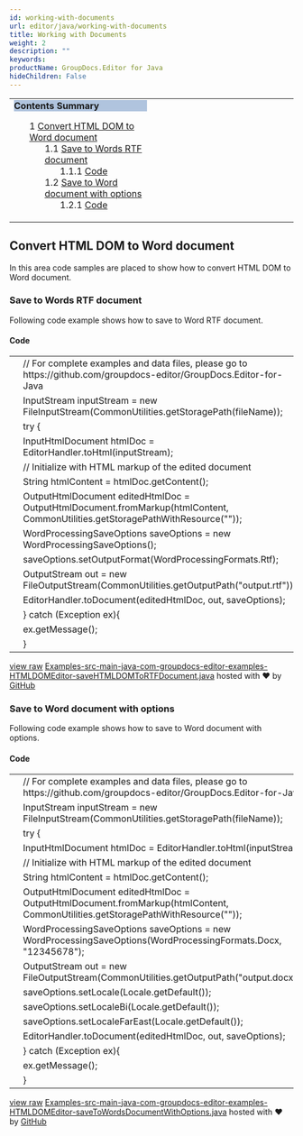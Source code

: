 ```yaml
---
id: working-with-documents
url: editor/java/working-with-documents
title: Working with Documents
weight: 2
description: ""
keywords: 
productName: GroupDocs.Editor for Java
hideChildren: False
---
```

<table class="sectionMacro" border="0" cellpadding="5" cellspacing="0" width="100%"><tbody><tr><td valign="top" width="50%"><div class="panel" style="border-top-width: 1px; border-right-width: 1px; border-bottom-width: 1px; border-left-width: 1px;"><div class="panelHeader" style="border-bottom-width: 1px; background-color: rgb(176, 196, 222);"><b>Contents Summary</b></div><div class="panelContent"><style type="text/css">div.rbtoc1590607260630 { padding-top: 0px; padding-right: 0px; padding-bottom: 0px; padding-left: 0px; }div.rbtoc1590607260630 ul { list-style-type: none; list-style-image: none; margin-left: 0px; }div.rbtoc1590607260630 li { margin-left: 0px; padding-left: 0px; }</style><div class="toc rbtoc1590607260630"><ul class="toc-indentation"><li><span class="TOCOutline">1</span> <a href="#WorkingwithDocuments-ConvertHTMLDOMtoWorddocument">Convert HTML DOM to Word document</a><ul class="toc-indentation"><li><span class="TOCOutline">1.1</span> <a href="#WorkingwithDocuments-SavetoWordsRTFdocument">Save to Words RTF document</a><ul class="toc-indentation"><li><span class="TOCOutline">1.1.1</span> <a href="#WorkingwithDocuments-Code">Code</a></li></ul></li><li><span class="TOCOutline">1.2</span> <a href="#WorkingwithDocuments-SavetoWorddocumentwithoptions">Save to Word document with options</a><ul class="toc-indentation"><li><span class="TOCOutline">1.2.1</span> <a href="#WorkingwithDocuments-Code.1">Code</a></li></ul></li></ul></li></ul></div></div></div></td><td valign="top">&nbsp;</td></tr></tbody></table>

## Convert HTML DOM to Word document

In this area code samples are placed to show how to convert HTML DOM to Word document.

### Save to Words RTF document

Following code example shows how to save to Word RTF document.

#### Code

<table class="highlight tab-size js-file-line-container" data-tab-size="8" data-paste-markdown-skip=""><tbody><tr><td id="file-examples-src-main-java-com-groupdocs-editor-examples-htmldomeditor-savehtmldomtortfdocument-java-L1" class="blob-num js-line-number" data-line-number="1"></td><td id="file-examples-src-main-java-com-groupdocs-editor-examples-htmldomeditor-savehtmldomtortfdocument-java-LC1" class="blob-code blob-code-inner js-file-line"><span class="pl-c"><span class="pl-c">//</span> For complete examples and data files, please go to https://github.com/groupdocs-editor/GroupDocs.Editor-for-Java</span></td></tr><tr><td id="file-examples-src-main-java-com-groupdocs-editor-examples-htmldomeditor-savehtmldomtortfdocument-java-L2" class="blob-num js-line-number" data-line-number="2"></td><td id="file-examples-src-main-java-com-groupdocs-editor-examples-htmldomeditor-savehtmldomtortfdocument-java-LC2" class="blob-code blob-code-inner js-file-line"><span class="pl-smi">InputStream</span> inputStream <span class="pl-k">=</span> <span class="pl-k">new</span> <span class="pl-smi">FileInputStream</span>(<span class="pl-smi">CommonUtilities</span><span class="pl-k">.</span>getStoragePath(fileName));</td></tr><tr><td id="file-examples-src-main-java-com-groupdocs-editor-examples-htmldomeditor-savehtmldomtortfdocument-java-L3" class="blob-num js-line-number" data-line-number="3"></td><td id="file-examples-src-main-java-com-groupdocs-editor-examples-htmldomeditor-savehtmldomtortfdocument-java-LC3" class="blob-code blob-code-inner js-file-line"><span class="pl-k">try</span> {</td></tr><tr><td id="file-examples-src-main-java-com-groupdocs-editor-examples-htmldomeditor-savehtmldomtortfdocument-java-L4" class="blob-num js-line-number" data-line-number="4"></td><td id="file-examples-src-main-java-com-groupdocs-editor-examples-htmldomeditor-savehtmldomtortfdocument-java-LC4" class="blob-code blob-code-inner js-file-line"><span class="pl-smi">InputHtmlDocument</span> htmlDoc <span class="pl-k">=</span> <span class="pl-smi">EditorHandler</span><span class="pl-k">.</span>toHtml(inputStream);</td></tr><tr><td id="file-examples-src-main-java-com-groupdocs-editor-examples-htmldomeditor-savehtmldomtortfdocument-java-L5" class="blob-num js-line-number" data-line-number="5"></td><td id="file-examples-src-main-java-com-groupdocs-editor-examples-htmldomeditor-savehtmldomtortfdocument-java-LC5" class="blob-code blob-code-inner js-file-line"><span class="pl-c"><span class="pl-c">//</span> Initialize with HTML markup of the edited document</span></td></tr><tr><td id="file-examples-src-main-java-com-groupdocs-editor-examples-htmldomeditor-savehtmldomtortfdocument-java-L6" class="blob-num js-line-number" data-line-number="6"></td><td id="file-examples-src-main-java-com-groupdocs-editor-examples-htmldomeditor-savehtmldomtortfdocument-java-LC6" class="blob-code blob-code-inner js-file-line"><span class="pl-smi">String</span> htmlContent <span class="pl-k">=</span> htmlDoc<span class="pl-k">.</span>getContent();</td></tr><tr><td id="file-examples-src-main-java-com-groupdocs-editor-examples-htmldomeditor-savehtmldomtortfdocument-java-L7" class="blob-num js-line-number" data-line-number="7"></td><td id="file-examples-src-main-java-com-groupdocs-editor-examples-htmldomeditor-savehtmldomtortfdocument-java-LC7" class="blob-code blob-code-inner js-file-line"><span class="pl-smi">OutputHtmlDocument</span> editedHtmlDoc <span class="pl-k">=</span> <span class="pl-smi">OutputHtmlDocument</span><span class="pl-k">.</span>fromMarkup(htmlContent, <span class="pl-smi">CommonUtilities</span><span class="pl-k">.</span>getStoragePathWithResource(<span class="pl-s"><span class="pl-pds">"</span><span class="pl-pds">"</span></span>));</td></tr><tr><td id="file-examples-src-main-java-com-groupdocs-editor-examples-htmldomeditor-savehtmldomtortfdocument-java-L8" class="blob-num js-line-number" data-line-number="8"></td><td id="file-examples-src-main-java-com-groupdocs-editor-examples-htmldomeditor-savehtmldomtortfdocument-java-LC8" class="blob-code blob-code-inner js-file-line"><span class="pl-smi">WordProcessingSaveOptions</span> saveOptions <span class="pl-k">=</span> <span class="pl-k">new</span> <span class="pl-smi">WordProcessingSaveOptions</span>();</td></tr><tr><td id="file-examples-src-main-java-com-groupdocs-editor-examples-htmldomeditor-savehtmldomtortfdocument-java-L9" class="blob-num js-line-number" data-line-number="9"></td><td id="file-examples-src-main-java-com-groupdocs-editor-examples-htmldomeditor-savehtmldomtortfdocument-java-LC9" class="blob-code blob-code-inner js-file-line">saveOptions<span class="pl-k">.</span>setOutputFormat(<span class="pl-smi">WordProcessingFormats</span><span class="pl-k">.</span><span class="pl-smi">Rtf</span>);</td></tr><tr><td id="file-examples-src-main-java-com-groupdocs-editor-examples-htmldomeditor-savehtmldomtortfdocument-java-L10" class="blob-num js-line-number" data-line-number="10"></td><td id="file-examples-src-main-java-com-groupdocs-editor-examples-htmldomeditor-savehtmldomtortfdocument-java-LC10" class="blob-code blob-code-inner js-file-line"><span class="pl-smi">OutputStream</span> out <span class="pl-k">=</span> <span class="pl-k">new</span> <span class="pl-smi">FileOutputStream</span>(<span class="pl-smi">CommonUtilities</span><span class="pl-k">.</span>getOutputPath(<span class="pl-s"><span class="pl-pds">"</span>output.rtf<span class="pl-pds">"</span></span>));</td></tr><tr><td id="file-examples-src-main-java-com-groupdocs-editor-examples-htmldomeditor-savehtmldomtortfdocument-java-L11" class="blob-num js-line-number" data-line-number="11"></td><td id="file-examples-src-main-java-com-groupdocs-editor-examples-htmldomeditor-savehtmldomtortfdocument-java-LC11" class="blob-code blob-code-inner js-file-line"><span class="pl-smi">EditorHandler</span><span class="pl-k">.</span>toDocument(editedHtmlDoc, out, saveOptions);</td></tr><tr><td id="file-examples-src-main-java-com-groupdocs-editor-examples-htmldomeditor-savehtmldomtortfdocument-java-L12" class="blob-num js-line-number" data-line-number="12"></td><td id="file-examples-src-main-java-com-groupdocs-editor-examples-htmldomeditor-savehtmldomtortfdocument-java-LC12" class="blob-code blob-code-inner js-file-line">} <span class="pl-k">catch</span> (<span class="pl-smi">Exception</span> ex){</td></tr><tr><td id="file-examples-src-main-java-com-groupdocs-editor-examples-htmldomeditor-savehtmldomtortfdocument-java-L13" class="blob-num js-line-number" data-line-number="13"></td><td id="file-examples-src-main-java-com-groupdocs-editor-examples-htmldomeditor-savehtmldomtortfdocument-java-LC13" class="blob-code blob-code-inner js-file-line">ex<span class="pl-k">.</span>getMessage();</td></tr><tr><td id="file-examples-src-main-java-com-groupdocs-editor-examples-htmldomeditor-savehtmldomtortfdocument-java-L14" class="blob-num js-line-number" data-line-number="14"></td><td id="file-examples-src-main-java-com-groupdocs-editor-examples-htmldomeditor-savehtmldomtortfdocument-java-LC14" class="blob-code blob-code-inner js-file-line">}</td></tr></tbody></table>

[view raw](https://gist.github.com/GroupDocsGists/30040c25e36c93e24fac87ae489fa313/raw/ef9548b964f7adeb2fc272c595ca0df9f4660393/Examples-src-main-java-com-groupdocs-editor-examples-HTMLDOMEditor-saveHTMLDOMToRTFDocument.java) [Examples-src-main-java-com-groupdocs-editor-examples-HTMLDOMEditor-saveHTMLDOMToRTFDocument.java](https://gist.github.com/GroupDocsGists/30040c25e36c93e24fac87ae489fa313#file-examples-src-main-java-com-groupdocs-editor-examples-htmldomeditor-savehtmldomtortfdocument-java) hosted with ❤ by [GitHub](https://github.com)

### Save to Word document with options

Following code example shows how to save to Word document with options.

#### Code

<table class="highlight tab-size js-file-line-container" data-tab-size="8" data-paste-markdown-skip=""><tbody><tr><td id="file-examples-src-main-java-com-groupdocs-editor-examples-htmldomeditor-savetowordsdocumentwithoptions-java-L1" class="blob-num js-line-number" data-line-number="1"></td><td id="file-examples-src-main-java-com-groupdocs-editor-examples-htmldomeditor-savetowordsdocumentwithoptions-java-LC1" class="blob-code blob-code-inner js-file-line"><span class="pl-c"><span class="pl-c">//</span> For complete examples and data files, please go to https://github.com/groupdocs-editor/GroupDocs.Editor-for-Java</span></td></tr><tr><td id="file-examples-src-main-java-com-groupdocs-editor-examples-htmldomeditor-savetowordsdocumentwithoptions-java-L2" class="blob-num js-line-number" data-line-number="2"></td><td id="file-examples-src-main-java-com-groupdocs-editor-examples-htmldomeditor-savetowordsdocumentwithoptions-java-LC2" class="blob-code blob-code-inner js-file-line"><span class="pl-smi">InputStream</span> inputStream <span class="pl-k">=</span> <span class="pl-k">new</span> <span class="pl-smi">FileInputStream</span>(<span class="pl-smi">CommonUtilities</span><span class="pl-k">.</span>getStoragePath(fileName));</td></tr><tr><td id="file-examples-src-main-java-com-groupdocs-editor-examples-htmldomeditor-savetowordsdocumentwithoptions-java-L3" class="blob-num js-line-number" data-line-number="3"></td><td id="file-examples-src-main-java-com-groupdocs-editor-examples-htmldomeditor-savetowordsdocumentwithoptions-java-LC3" class="blob-code blob-code-inner js-file-line"><span class="pl-k">try</span> {</td></tr><tr><td id="file-examples-src-main-java-com-groupdocs-editor-examples-htmldomeditor-savetowordsdocumentwithoptions-java-L4" class="blob-num js-line-number" data-line-number="4"></td><td id="file-examples-src-main-java-com-groupdocs-editor-examples-htmldomeditor-savetowordsdocumentwithoptions-java-LC4" class="blob-code blob-code-inner js-file-line"><span class="pl-smi">InputHtmlDocument</span> htmlDoc <span class="pl-k">=</span> <span class="pl-smi">EditorHandler</span><span class="pl-k">.</span>toHtml(inputStream);</td></tr><tr><td id="file-examples-src-main-java-com-groupdocs-editor-examples-htmldomeditor-savetowordsdocumentwithoptions-java-L5" class="blob-num js-line-number" data-line-number="5"></td><td id="file-examples-src-main-java-com-groupdocs-editor-examples-htmldomeditor-savetowordsdocumentwithoptions-java-LC5" class="blob-code blob-code-inner js-file-line"><span class="pl-c"><span class="pl-c">//</span> Initialize with HTML markup of the edited document</span></td></tr><tr><td id="file-examples-src-main-java-com-groupdocs-editor-examples-htmldomeditor-savetowordsdocumentwithoptions-java-L6" class="blob-num js-line-number" data-line-number="6"></td><td id="file-examples-src-main-java-com-groupdocs-editor-examples-htmldomeditor-savetowordsdocumentwithoptions-java-LC6" class="blob-code blob-code-inner js-file-line"><span class="pl-smi">String</span> htmlContent <span class="pl-k">=</span> htmlDoc<span class="pl-k">.</span>getContent();</td></tr><tr><td id="file-examples-src-main-java-com-groupdocs-editor-examples-htmldomeditor-savetowordsdocumentwithoptions-java-L7" class="blob-num js-line-number" data-line-number="7"></td><td id="file-examples-src-main-java-com-groupdocs-editor-examples-htmldomeditor-savetowordsdocumentwithoptions-java-LC7" class="blob-code blob-code-inner js-file-line"><span class="pl-smi">OutputHtmlDocument</span> editedHtmlDoc <span class="pl-k">=</span> <span class="pl-smi">OutputHtmlDocument</span><span class="pl-k">.</span>fromMarkup(htmlContent, <span class="pl-smi">CommonUtilities</span><span class="pl-k">.</span>getStoragePathWithResource(<span class="pl-s"><span class="pl-pds">"</span><span class="pl-pds">"</span></span>));</td></tr><tr><td id="file-examples-src-main-java-com-groupdocs-editor-examples-htmldomeditor-savetowordsdocumentwithoptions-java-L8" class="blob-num js-line-number" data-line-number="8"></td><td id="file-examples-src-main-java-com-groupdocs-editor-examples-htmldomeditor-savetowordsdocumentwithoptions-java-LC8" class="blob-code blob-code-inner js-file-line"><span class="pl-smi">WordProcessingSaveOptions</span> saveOptions <span class="pl-k">=</span> <span class="pl-k">new</span> <span class="pl-smi">WordProcessingSaveOptions</span>(<span class="pl-smi">WordProcessingFormats</span><span class="pl-k">.</span><span class="pl-smi">Docx</span>, <span class="pl-s"><span class="pl-pds">"</span>12345678<span class="pl-pds">"</span></span>);</td></tr><tr><td id="file-examples-src-main-java-com-groupdocs-editor-examples-htmldomeditor-savetowordsdocumentwithoptions-java-L9" class="blob-num js-line-number" data-line-number="9"></td><td id="file-examples-src-main-java-com-groupdocs-editor-examples-htmldomeditor-savetowordsdocumentwithoptions-java-LC9" class="blob-code blob-code-inner js-file-line"><span class="pl-smi">OutputStream</span> out <span class="pl-k">=</span> <span class="pl-k">new</span> <span class="pl-smi">FileOutputStream</span>(<span class="pl-smi">CommonUtilities</span><span class="pl-k">.</span>getOutputPath(<span class="pl-s"><span class="pl-pds">"</span>output.docx<span class="pl-pds">"</span></span>));</td></tr><tr><td id="file-examples-src-main-java-com-groupdocs-editor-examples-htmldomeditor-savetowordsdocumentwithoptions-java-L10" class="blob-num js-line-number" data-line-number="10"></td><td id="file-examples-src-main-java-com-groupdocs-editor-examples-htmldomeditor-savetowordsdocumentwithoptions-java-LC10" class="blob-code blob-code-inner js-file-line">saveOptions<span class="pl-k">.</span>setLocale(<span class="pl-smi">Locale</span><span class="pl-k">.</span>getDefault());</td></tr><tr><td id="file-examples-src-main-java-com-groupdocs-editor-examples-htmldomeditor-savetowordsdocumentwithoptions-java-L11" class="blob-num js-line-number" data-line-number="11"></td><td id="file-examples-src-main-java-com-groupdocs-editor-examples-htmldomeditor-savetowordsdocumentwithoptions-java-LC11" class="blob-code blob-code-inner js-file-line">saveOptions<span class="pl-k">.</span>setLocaleBi(<span class="pl-smi">Locale</span><span class="pl-k">.</span>getDefault());</td></tr><tr><td id="file-examples-src-main-java-com-groupdocs-editor-examples-htmldomeditor-savetowordsdocumentwithoptions-java-L12" class="blob-num js-line-number" data-line-number="12"></td><td id="file-examples-src-main-java-com-groupdocs-editor-examples-htmldomeditor-savetowordsdocumentwithoptions-java-LC12" class="blob-code blob-code-inner js-file-line">saveOptions<span class="pl-k">.</span>setLocaleFarEast(<span class="pl-smi">Locale</span><span class="pl-k">.</span>getDefault());</td></tr><tr><td id="file-examples-src-main-java-com-groupdocs-editor-examples-htmldomeditor-savetowordsdocumentwithoptions-java-L13" class="blob-num js-line-number" data-line-number="13"></td><td id="file-examples-src-main-java-com-groupdocs-editor-examples-htmldomeditor-savetowordsdocumentwithoptions-java-LC13" class="blob-code blob-code-inner js-file-line"><span class="pl-smi">EditorHandler</span><span class="pl-k">.</span>toDocument(editedHtmlDoc, out, saveOptions);</td></tr><tr><td id="file-examples-src-main-java-com-groupdocs-editor-examples-htmldomeditor-savetowordsdocumentwithoptions-java-L14" class="blob-num js-line-number" data-line-number="14"></td><td id="file-examples-src-main-java-com-groupdocs-editor-examples-htmldomeditor-savetowordsdocumentwithoptions-java-LC14" class="blob-code blob-code-inner js-file-line">} <span class="pl-k">catch</span> (<span class="pl-smi">Exception</span> ex){</td></tr><tr><td id="file-examples-src-main-java-com-groupdocs-editor-examples-htmldomeditor-savetowordsdocumentwithoptions-java-L15" class="blob-num js-line-number" data-line-number="15"></td><td id="file-examples-src-main-java-com-groupdocs-editor-examples-htmldomeditor-savetowordsdocumentwithoptions-java-LC15" class="blob-code blob-code-inner js-file-line">ex<span class="pl-k">.</span>getMessage();</td></tr><tr><td id="file-examples-src-main-java-com-groupdocs-editor-examples-htmldomeditor-savetowordsdocumentwithoptions-java-L16" class="blob-num js-line-number" data-line-number="16"></td><td id="file-examples-src-main-java-com-groupdocs-editor-examples-htmldomeditor-savetowordsdocumentwithoptions-java-LC16" class="blob-code blob-code-inner js-file-line">}</td></tr></tbody></table>

[view raw](https://gist.github.com/GroupDocsGists/039c26525f880114071e8f08da0414ca/raw/bcd0e41387af0ce07d796d12866ce2fb06770d22/Examples-src-main-java-com-groupdocs-editor-examples-HTMLDOMEditor-saveToWordsDocumentWithOptions.java) [Examples-src-main-java-com-groupdocs-editor-examples-HTMLDOMEditor-saveToWordsDocumentWithOptions.java](https://gist.github.com/GroupDocsGists/039c26525f880114071e8f08da0414ca#file-examples-src-main-java-com-groupdocs-editor-examples-htmldomeditor-savetowordsdocumentwithoptions-java) hosted with ❤ by [GitHub](https://github.com)
